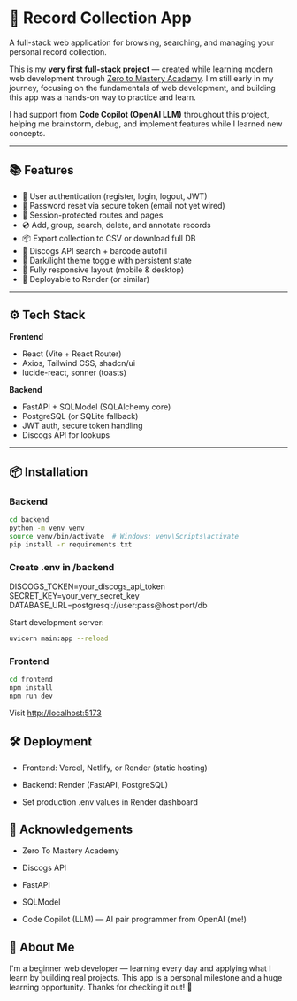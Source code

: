 # 🎵 Record Collection App

A full-stack web application for browsing, searching, and managing your personal record collection.

This is my **very first full-stack project** — created while learning modern web development through [Zero to Mastery Academy](https://zerotomastery.io/). I'm still early in my journey, focusing on the fundamentals of web development, and building this app was a hands-on way to practice and learn.

I had support from **Code Copilot (OpenAI LLM)** throughout this project, helping me brainstorm, debug, and implement features while I learned new concepts.

---

## 📚 Features

- 🔐 User authentication (register, login, logout, JWT)
- 🔁 Password reset via secure token (email not yet wired)
- 🪪 Session-protected routes and pages
- 💿 Add, group, search, delete, and annotate records
- 📦 Export collection to CSV or download full DB
- 📡 Discogs API search + barcode autofill
- 🎨 Dark/light theme toggle with persistent state
- 📱 Fully responsive layout (mobile & desktop)
- 🚀 Deployable to Render (or similar)

---

## ⚙️ Tech Stack

**Frontend**  

- React (Vite + React Router)
- Axios, Tailwind CSS, shadcn/ui
- lucide-react, sonner (toasts)

**Backend**  

- FastAPI + SQLModel (SQLAlchemy core)
- PostgreSQL (or SQLite fallback)
- JWT auth, secure token handling
- Discogs API for lookups

---

## 📦 Installation

### Backend

```bash
cd backend
python -m venv venv
source venv/bin/activate  # Windows: venv\Scripts\activate
pip install -r requirements.txt
```

### Create .env in /backend

DISCOGS_TOKEN=your_discogs_api_token
SECRET_KEY=your_very_secret_key
DATABASE_URL=postgresql://user:pass@host:port/db

Start development server:

```bash
uvicorn main:app --reload
```

### Frontend

```bash
cd frontend
npm install
npm run dev
```

Visit <http://localhost:5173>

## 🛠 Deployment

- Frontend: Vercel, Netlify, or Render (static hosting)

- Backend: Render (FastAPI, PostgreSQL)

- Set production .env values in Render dashboard

## 🤝 Acknowledgements

- Zero To Mastery Academy

- Discogs API

- FastAPI

- SQLModel

- Code Copilot (LLM) — AI pair programmer from OpenAI (me!)

## 👋 About Me

I'm a beginner web developer — learning every day and applying what I learn by building real projects. This app is a personal milestone and a huge learning opportunity.
Thanks for checking it out! 🙌

